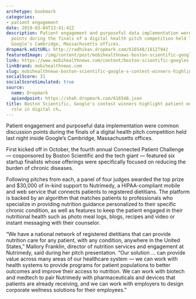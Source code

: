 ```yaml
---
archetype: bookmark
categories:
- patient engagement
date: 2019-03-04T13:41:42Z
description: Patient engagement and purposeful data implementation were common discussion
  points during the finals of a digital health pitch competition held last night inside
  Google’s Cambridge, Massachusetts offices.
dropmark.editURL: http://radhikan.dropmark.com/616548/18127942
featuredImage: /img/content/post/mobihealthnews-boston-scientific-google-s-contest-winners-highlight-patient-engagement-data-s-role-in-digital-ch.jpg
link: https://www.mobihealthnews.com/content/boston-scientific-googles-contest-winners-highlight-patient-engagement-datas-role-digital
linkBrand: mobihealthnews.com
slug: mobihealthnews-boston-scientific-google-s-contest-winners-highlight-patient-engagement-data-s-role-in-digital-ch
socialScore: 31
socialScoreSimulated: true
source:
  name: Dropmark
  apiendpoint: https://shah.dropmark.com/616548.json
title: Boston Scientific, Google's contest winners highlight patient engagement, data's
  role in digital ch…
---
```

Patient engagement and purposeful data implementation were common discussion points during the finals of a digital health pitch competition held last night inside Google’s Cambridge, Massachusetts offices.

First kicked off in October, the fourth annual Connected Patient Challenge — cosponsored by Boston Scientific and the tech giant — featured six startup finalists whose offerings were specifically focused on reducing the burden of chronic diseases.

Following pitches from each, a panel of four judges awarded the top prize and $30,000 of in-kind support to Nutrimedy, a HIPAA-compliant mobile and web service that connects patients to registered dietitians. The platform is backed by an algorithm that matches patients to professionals who specialize in providing nutrition guidance personalized to their specific chronic condition, as well as features to keep the patient engaged in their nutritional health such as photo meal logs, blogs, recipes and video or instant messaging with their counselor.

“We have a national network of registered dietitians that can provide nutrition care for any patient, with any condition, anywhere in the United States,” Mallory Franklin, director of nutrition services and engagement at Nutrimedy, said during her pitch presentation. “Our solution … can provide value across many areas of our healthcare system — we can work with health systems to provide programs for patient populations to better outcomes and improve their access to nutrition. We can work with biotech and medtech to pair Nutrimedy with pharmaceuticals and devices that patients are already receiving, and we can work with employers to design corporate wellness solutions for their employees.”

